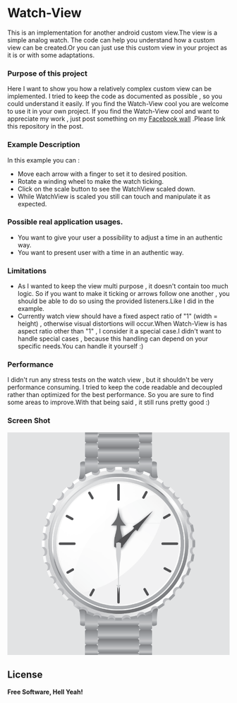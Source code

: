 Watch-View
==========

This is an implementation for another android custom view.The view is a simple analog watch. The code can help you understand how a custom view can be created.Or you can just use this custom view in your project as it is or with some adaptations.

### Purpose of this project
Here I want to show you how a relatively complex custom view can be implemented.
I tried to keep the code as documented as possible , so you could understand it easily.
If you find the Watch-View cool you are welcome to use it in your own project.
If you find the Watch-View cool and want to appreciate my work , just post something on my [Facebook wall](https://www.facebook.com/yan.braslavskiy) .Please link this repository in the post.

### Example Description

In this example you can :
* Move each arrow with a finger to set it to desired position.
* Rotate a winding wheel to make the watch ticking.
* Click on the scale button to see the WatchView scaled down.
* While WatchView is scaled you still can touch and manipulate it as expected.


### Possible real application usages.
*  You want to give your user a possibility to adjust a time in an authentic way.
*  You want to present user with a time in an authentic way.

### Limitations
 * As I wanted to keep the view multi purpose , it doesn't contain too much logic. So if you want to make it ticking or arrows follow one another , you should be able to do so using the provided listeners.Like I did in the example.
 * Currently watch view should have a fixed aspect ratio of "1" (width = height) , otherwise visual distortions will occur.When Watch-View is has aspect ratio other than "1" , I consider it a special case.I didn't want to handle special cases , because this handling can depend on your specific needs.You can handle it yourself :)

### Performance
I didn't run any stress tests on the watch view , but it shouldn't be very performance consuming. I tried to keep the code readable and decoupled rather than optimized for the best performance. So you are sure to find some areas to improve.With that being said , it still runs pretty good :)

### Screen Shot
 ![ScreenShot](https://raw.githubusercontent.com/ivelius/Watch-View/master/app/src/main/res/watch.png)


License
----
**Free Software, Hell Yeah!**
